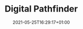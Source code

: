 ---
title: "Digital Pathfinder"
date: 2021-05-25T16:29:17+01:00
draft: false
summary: "For Daimler, 2008"
description: ""
for: "Roland Berger"
external: "https://www.digitalpathfinder.org/chemicals/"
type: "also-project"
---